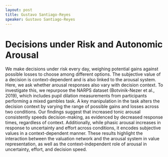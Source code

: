 ```yaml
---
layout: post
title: Gustavo Santiago-Reyes
speaker: Gustavo Santiago-Reyes
---
```


# Decisions under Risk and Autonomic Arousal

We make decisions under risk every day, weighing potential gains against possible losses to choose among different options. The subjective value of a decision is context-dependent and is also linked to the arousal system. Here, we ask whether arousal responses also vary with decision context. To investigate this, we repurpose the NARPS dataset (Botvinik-Nezer et al., 2019), which includes pupil dilation measurements from participants performing a mixed gambles task. A key manipulation in the task alters the decision context by varying the range of possible gains and losses across two conditions. Our findings suggest that increased tonic arousal consistently speeds decision-making, as evidenced by decreased response times, regardless of context. Additionally, while phasic arousal increases in response to uncertainty and effort across conditions, it encodes subjective values in a context-dependent manner. These results highlight the interaction between the valuation network and the arousal system in value representation, as well as the context-independent role of arousal in uncertainty, effort, and decision speed.
